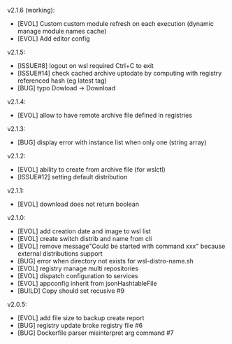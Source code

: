 v2.1.6 (working):
* [EVOL] Custom custom module refresh on each execution (dynamic manage module names cache)
* [EVOL] Add editor config

v2.1.5:
* [ISSUE#8] logout on wsl required Ctrl+C to exit
* [ISSUE#14] check cached archive uptodate by computing with registry referenced hash (eg latest tag)
* [BUG] typo Dowload -> Download

v2.1.4:
* [EVOL] allow to have remote archive file defined in registries

v2.1.3:
* [BUG] display error with instance list when only one (string array)

v2.1.2:
* [EVOL] ability to create from archive file (for wslctl)
* [ISSUE#12] setting default distribution

v2.1.1:
* [EVOL] download does not return boolean

v2.1.0:
* [EVOL] add creation date and image to wsl list
* [EVOL] create switch distrib and name from cli
* [EVOL] remove message"Could be started with command xxx" because external distributions support
* [BUG] error when directory not exists for wsl-distro-name.sh
* [EVOL] registry manage multi repositories
* [EVOL] dispatch configuration to services
* [EVOL] appconfig inherit from jsonHashtableFile
* [BUILD] Copy should set recusive #9

v2.0.5:
* [EVOL] add file size to backup create report
* [BUG] registry update broke registry file #6
* [BUG] Dockerfile parser misinterpret arg command #7

